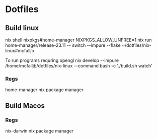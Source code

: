 # Dotfiles

## Build linux

nix shell nixpkgs#home-manager
NIXPKGS_ALLOW_UNFREE=1 nix run home-manager/release-23.11 -- switch --impure --flake ~/dotfiles/nix-linux#mcfalljb

To run programs requring opengl
nix develop --impure /home/mcfalljb/dotfiles/nix-linux --command bash -c './build.sh watch'

### Regs

home-manager
nix package manager

## Build Macos

### Regs

nix-darwin
nix package manager
